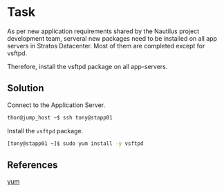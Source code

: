 # Task
As per new application requirements shared by the Nautilus project development team, serveral new packages need to be installed on all app servers in Stratos Datacenter. Most of them are completed except for vsftpd.

Therefore, install the vsftpd package on all app-servers.
## Solution
Connect to the Application Server.
```sh
thor@jump_host ~$ ssh tony@stapp01
```

Install the `vsftpd` package.

```sh
[tony@stapp01 ~]$ sudo yum install -y vsftpd
```
## References

[yum](https://man7.org/linux/man-pages/man8/yum.8.html)
